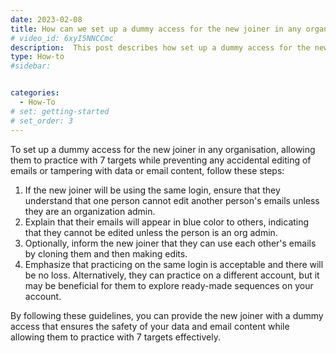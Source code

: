 ```yaml
---
date: 2023-02-08
title: How can we set up a dummy access for the new joiner in any organisation, enabling them to practice with 7 targets while ensuring the prevention of any inadvertent editing of emails or tampering with our data or email content?
# video_id: 6xyI5NNCCmc
description:  This post describes how set up a dummy access for the new joiner in any organisation. 
type: How-to
#sidebar:


categories:
  - How-To
# set: getting-started
# set_order: 3
---
```

To set up a dummy access for the new joiner in any organisation, allowing them to practice with 7 targets while preventing any accidental editing of emails or tampering with data or email content, follow these steps:

1. If the new joiner will be using the same login, ensure that they understand that one person cannot edit another person's emails unless they are an organization admin.
2. Explain that their emails will appear in blue color to others, indicating that they cannot be edited unless the person is an org admin.
3. Optionally, inform the new joiner that they can use each other's emails by cloning them and then making edits.
4. Emphasize that practicing on the same login is acceptable and there will be no loss. Alternatively, they can practice on a different account, but it may be beneficial for them to explore ready-made sequences on your account.

By following these guidelines, you can provide the new joiner with a dummy access that ensures the safety of your data and email content while allowing them to practice with 7 targets effectively.

